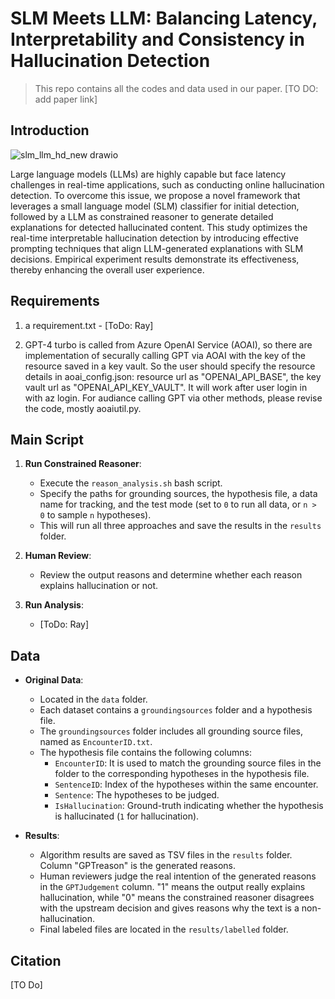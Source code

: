 # SLM Meets LLM: Balancing Latency, Interpretability and Consistency in Hallucination Detection

> This repo contains all the codes and data used in our paper. [TO DO: add paper link]

## Introduction

![slm_llm_hd_new drawio](https://github.com/user-attachments/assets/0d019a45-6a81-42ab-b352-df60c47b8aec)

Large language models (LLMs) are highly capable but face latency challenges in real-time applications, such as conducting online hallucination detection. To overcome this issue, we propose a novel framework that leverages a small language model  (SLM)  classifier for initial detection, followed by a LLM as constrained reasoner to generate detailed explanations for detected hallucinated content. This study optimizes the real-time interpretable hallucination detection by introducing effective prompting techniques that align LLM-generated explanations with SLM decisions. Empirical experiment results demonstrate its effectiveness, thereby enhancing the overall  user experience.

## Requirements
1. a requirement.txt - [ToDo: Ray]

2. GPT-4 turbo is called from Azure OpenAI Service (AOAI), so there are implementation of securally calling GPT via AOAI 
 with the key of the resource saved in a key vault. So the user should specify the resource details in aoai_config.json:  resource url as "OPENAI_API_BASE",  the key vault url as "OPENAI_API_KEY_VAULT". It will work after user login in with az login. For audiance calling GPT via other methods, please revise the code, mostly aoaiutil.py.

## Main Script

1. **Run Constrained Reasoner**:
   - Execute the `reason_analysis.sh` bash script.
   - Specify the paths for grounding sources, the hypothesis file, a data name for tracking, and the test mode (set to `0` to run all data, or `n > 0` to sample `n` hypotheses).
   - This will run all three approaches and save the results in the `results` folder.

2. **Human Review**:
   - Review the output reasons and determine whether each reason explains hallucination or not.

3. **Run Analysis**:
   - [ToDo: Ray]

## Data

- **Original Data**:
  - Located in the `data` folder.
  - Each dataset contains a `groundingsources` folder and a hypothesis file.
  - The `groundingsources` folder includes all grounding source files, named as `EncounterID.txt`.
  - The hypothesis file contains the following columns:
    - `EncounterID`: It is used to match the grounding source files in the folder to the corresponding hypotheses in the hypothesis file.
    - `SentenceID`: Index of the hypotheses within the same encounter.
    - `Sentence`: The hypotheses to be judged.
    - `IsHallucination`: Ground-truth indicating whether the hypothesis is hallucinated (`1` for hallucination).

- **Results**:
  - Algorithm results are saved as TSV files in the `results` folder. Column "GPTreason" is the generated reasons. 
  - Human reviewers judge the real intention of the generated reasons in the `GPTJudgement` column. "1" means the output really explains hallucination, while "0" means the constrained reasoner disagrees with the upstream decision and gives reasons why the text is a non-hallucination.
  - Final labeled files are located in the `results/labelled` folder.

## Citation
[TO Do]
